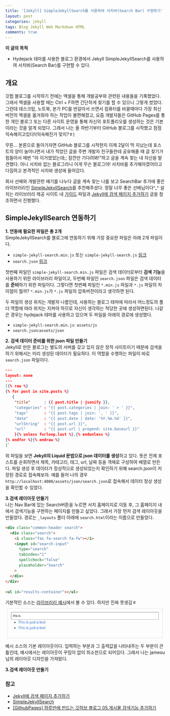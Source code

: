 ```yaml
---
title: '[Jekyll] SimpleJekyllSearch를 사용하여 서치바(Search Bar) 구현하기'
layout: post
categories: jekyll
tags: Blog Jekyll Web Markdown HTML
comments: true
---
```


**이 글의 목적**
- Hydejack 테마를 사용한 블로그 환경에서 Jekyll SimpleJekyllSearch를 사용하여 서치바(Search Bar)를 구현할 수 있다.

## 개요
깃헙 블로그를 시작하기 전에는 엑셀을 통해 개발공부와 관련된 내용들을 기록했었다. 그래서 엑셀을 사용할 때는 Ctrl + F하면 간단하게 찾기를 할 수 있으니 그렇게 썼었다. 그런데 데스크탑, 노트북, 본가 PC를 번갈아서 쓰면서 컴퓨터를 바꿀때마다 가장 최신버전의 엑셀을 옮겨줘야 하는 작업이 불편해졌고, 요즘 개발자들은 GitHub Pages를 통한 개인 블로그 또는 다른 사이트 운영을 통해 자신의 포트폴리오를 생성하는 것은 기본이라는 것을 알게 되었다. 그래서 나는 올 하반기부터 GitHub 블로그를 시작했고 점점 익숙해지고있다!(익숙해진거 맞지?ㅎ)  

무튼... 본론으로 돌아가자면 GitHub 블로그를 시작한지 이제 2달이 막 지났는데 포스트의 양이 늘어나면서 내가 적었던 글을 주변 개발자 친구들한테 공유해줄 때 글 찾기가 힘들어서 매번 "아 이거썼었는데;; 잠깐만 기다려봐!"하고 글을 계속 찾는 내 자신을 발견했다. 아니 서치바 없는 블로그라니 이게 무슨 블로그야! 서치바를 추가해야겠어라고 다짐하고 본격적인 서치바 생성에 들어갔다.
  
회사 선배와 개발관련 얘기를 나누다 글을 계속 찾는 나를 보고 SearchBar 추가에 좋은 라이브러리인 [SimpleJekyllSearch](https://github.com/christian-fei/Simple-Jekyll-Search)를 추천해주셨다. 정말 너무 좋은 선배님이다^_^ 설치는 라이브러리 제공 사이트 내 [가이드](https://github.com/christian-fei/Simple-Jekyll-Search) 파일과 [Jekyll에 검색 페이지 추가하기](https://jamesu.dev/posts/2021/01/03/adding-search-page-on-jekyll/) 글을 참조하면서 진행했다.

## SimpleJekyllSearch 연동하기
**1. 연동에 필요한 파일은 총 2개**  
SimpleJekyllSearch를 블로그에 연동하기 위해 가장 중요한 파일은 아래 2개 파일이다.
- `simple-jekyll-search.min.js` 또는 `simple-jekyll-search.js` [링크](https://github.com/christian-fei/Simple-Jekyll-Search/tree/master/example/js)
- `search.json` [링크](https://github.com/christian-fei/Simple-Jekyll-Search/blob/master/example/search.json)

첫번째 파일인 `simple-jekyll-search.min.js` 파일은 검색 데이터로부터 **검색 기능**을 사용하기 위한 라이브러리 파일이고, 두번째 파일인 `search.json` 파일은 검색 데이터를 **준비**하기 위한 파일이다.
그렇다면 첫번째 파일인 `*.min.js` 파일과 `*.js` 파일의 차이점이 뭘까? `*.min.js`가 `*.js` 파일의 압축버전이라고 생각하면 된다.  

두 파일의 생성 위치는 개발자 나름인데, 사용하는 블로그 테마에 따라서 어느정도의 폴더 역할에 따라 위치는 지켜야 하므로 자신이 생각하는 적당한 곳에 생성하면된다. 나같은 경우는 hydejack 테마를 사용하고 있으며 두 파일을 아래의 경로에 생성했다.
- `simple-jekyll-search.min.js`: `assets/js`
- `search.json`:`assets/json` 

**2. 검색 데이터 준비를 위한 json 파일 만들기**  
Jekyll로 만든 블로그는 별도의 서버를 갖고 있지 않은 정적 사이트이기 때문에 검색을 하기 위해서는 미리 생성된 데이터가 필요하다. 이 역할을 수행하는 파일이 바로 `search.json` 파일이다.
~~~json
---
layout: none
---
[{% raw %}
{% for post in site.posts %}
   {
    "title"      : {{ post.title | jsonify }},
    "categories" : "{{ post.categories | join: ' > ' }}",
    "tags"       : "{{ post.tags | join: ', ' }}",
    "date"       : "{{ post.date | date: '%Y.%m.%d' }}",
    "urlString"  : "{{ post.url }}",
    "url"        : "{{ post.url | prepend: site.baseurl }}"
    }{% unless forloop.last %},{% endunless %}
{% endfor %}{% endraw %}
]`
~~~
위 파일을 보면 **Jekyll의 Liquid 문법으로 json 데이터를 생성**하고 있다. 뜻은 전체 포스트를 순회하면서 제목, 카테고리, 태그, url, 날짜 등을 객체로 구성하여 배열로 만든다. 파일 생성 후 데이터가 정상적으로 생성되었는지 확인하기 위해 search.json이 저장된 경로로 접속해보자. 예를 들어 나의 경우 `http://localhost:4000/assets/json/search.json`로 접속해서 데이터 정상 생성을 확인할 수 있었다.

**3.검색 레이아웃 만들기**  
나는 Nav Bar에 있는 Search버튼을 누르면 서치 홈페이지로 이동 후, 그 홈페이지 내에서 검색기능을 구현하는 페이지를 만들고 싶었다. 그래서 가장 먼저 검색 레이아웃을 만들었다. 경로는 `_layouts` 폴더 아래에 `search.html`이라는 이름으로 만들었다.
```html
<div class="common-header search">
  <div class="search">
    <i class="fas fa-search fa-fw"></i>
    <input id="search-input" 
      type="search" 
      tabindex="1" 
      spellcheck="false" 
      placeholder="Search"
    >
  </div>
</div>

<ul id="results-container"></ul>
```
기본적인 소스는 [라이브러리 예시](https://github.com/christian-fei/Simple-Jekyll-Search/blob/master/example/_layouts/default.html)에서 볼 수 있다. 하지만 진짜 못생김ㅎ  
![simple-jekyll-search-ex](/assets\img/simple-jekyll-search-ex.PNG)  
예시 소스의 기본 레이아웃이다. 입력하는 부분과 그 출력값을 나타내주는 두 부분이 큰 틀인데, 예시에서는 레이아웃이 꾸밈이 없이 최소한으로 되어있다. 그래서 나는 jamesu님의 레이아웃 디자인을 가져왔다.

**3.검색 레이아웃 만들기**  

### 참고
- [Jekyll에 검색 페이지 추가하기](https://jamesu.dev/posts/2021/01/03/adding-search-page-on-jekyll/)
- [SimpleJekyllSearch](https://github.com/christian-fei/Simple-Jekyll-Search)
- [[GithubPages] 하루만에 만드는 깃허브 블로그 05.게시물 검색기능 추가하기](https://khw11044.github.io/blog/githubpages/2020-12-26-making-blog-05/)